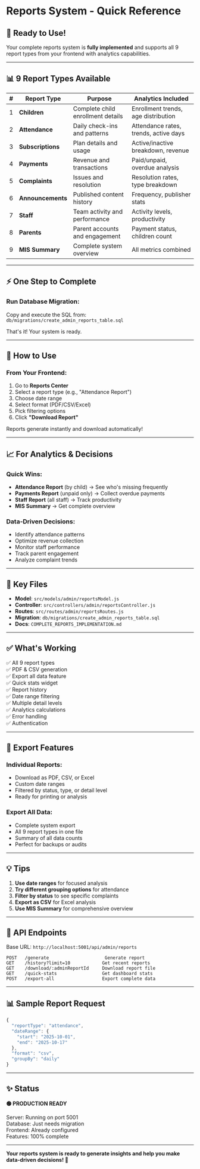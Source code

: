 # Reports System - Quick Reference

## 🚀 Ready to Use!

Your complete reports system is **fully implemented** and supports all 9 report types from your frontend with analytics capabilities.

---

## 📊 9 Report Types Available

| # | Report Type | Purpose | Analytics Included |
|---|-------------|---------|-------------------|
| 1 | **Children** | Complete child enrollment details | Enrollment trends, age distribution |
| 2 | **Attendance** | Daily check-ins and patterns | Attendance rates, trends, active days |
| 3 | **Subscriptions** | Plan details and usage | Active/inactive breakdown, revenue |
| 4 | **Payments** | Revenue and transactions | Paid/unpaid, overdue analysis |
| 5 | **Complaints** | Issues and resolution | Resolution rates, type breakdown |
| 6 | **Announcements** | Published content history | Frequency, publisher stats |
| 7 | **Staff** | Team activity and performance | Activity levels, productivity |
| 8 | **Parents** | Parent accounts and engagement | Payment status, children count |
| 9 | **MIS Summary** | Complete system overview | All metrics combined |

---

## ⚡ One Step to Complete

### Run Database Migration:
Copy and execute the SQL from: `db/migrations/create_admin_reports_table.sql`

That's it! Your system is ready.

---

## 🎯 How to Use

### From Your Frontend:
1. Go to **Reports Center**
2. Select a report type (e.g., "Attendance Report")
3. Choose date range
4. Select format (PDF/CSV/Excel)
5. Pick filtering options
6. Click **"Download Report"**

Reports generate instantly and download automatically!

---

## 📈 For Analytics & Decisions

### Quick Wins:
- **Attendance Report** (by child) → See who's missing frequently
- **Payments Report** (unpaid only) → Collect overdue payments
- **Staff Report** (all staff) → Track productivity
- **MIS Summary** → Get complete overview

### Data-Driven Decisions:
- Identify attendance patterns
- Optimize revenue collection
- Monitor staff performance
- Track parent engagement
- Analyze complaint trends

---

## 📁 Key Files

- **Model**: `src/models/admin/reportsModel.js`
- **Controller**: `src/controllers/admin/reportsController.js`
- **Routes**: `src/routes/admin/reportsRoutes.js`
- **Migration**: `db/migrations/create_admin_reports_table.sql`
- **Docs**: `COMPLETE_REPORTS_IMPLEMENTATION.md`

---

## ✅ What's Working

✅ All 9 report types  
✅ PDF & CSV generation  
✅ Export all data feature  
✅ Quick stats widget  
✅ Report history  
✅ Date range filtering  
✅ Multiple detail levels  
✅ Analytics calculations  
✅ Error handling  
✅ Authentication  

---

## 🎨 Export Features

### Individual Reports:
- Download as PDF, CSV, or Excel
- Custom date ranges
- Filtered by status, type, or detail level
- Ready for printing or analysis

### Export All Data:
- Complete system export
- All 9 report types in one file
- Summary of all data counts
- Perfect for backups or audits

---

## 💡 Tips

1. **Use date ranges** for focused analysis
2. **Try different grouping options** for attendance
3. **Filter by status** to see specific complaints
4. **Export as CSV** for Excel analysis
5. **Use MIS Summary** for comprehensive overview

---

## 🔗 API Endpoints

Base URL: `http://localhost:5001/api/admin/reports`

```
POST   /generate                     Generate report
GET    /history?limit=10            Get recent reports
GET    /download/:adminReportId     Download report file
GET    /quick-stats                 Get dashboard stats
POST   /export-all                  Export complete data
```

---

## 📊 Sample Report Request

```javascript
{
  "reportType": "attendance",
  "dateRange": {
    "start": "2025-10-01",
    "end": "2025-10-17"
  },
  "format": "csv",
  "groupBy": "daily"
}
```

---

## ✨ Status

**🟢 PRODUCTION READY**

Server: Running on port 5001  
Database: Just needs migration  
Frontend: Already configured  
Features: 100% complete  

---

**Your reports system is ready to generate insights and help you make data-driven decisions! 🎉**
